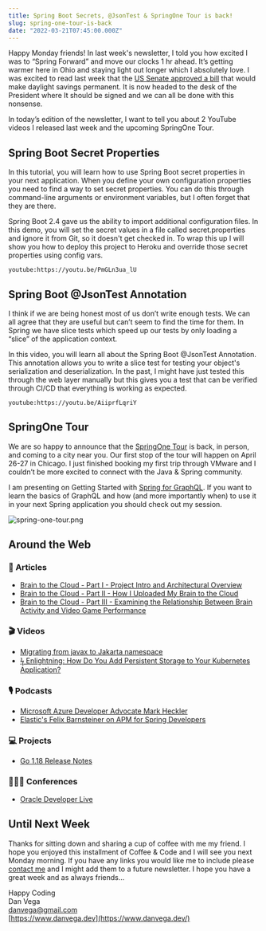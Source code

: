 ```yaml
---
title: Spring Boot Secrets, @JsonTest & SpringOne Tour is back!
slug: spring-one-tour-is-back
date: "2022-03-21T07:45:00.000Z"
---
```


Happy Monday friends! In last week's newsletter, I told you how excited I was to “Spring Forward” and move our clocks 1 hr ahead. It’s getting warmer here in Ohio and staying light out longer which I absolutely love. I was excited to read last week that the [US Senate approved a bill](https://www.reuters.com/world/us/us-senate-approves-bill-that-would-make-daylight-savings-time-permanent-2023-2022-03-15/) that would make daylight savings permanent. It is now headed to the desk of the President where It should be signed and we can all be done with this nonsense.

In today’s edition of the newsletter, I want to tell you about 2 YouTube videos I released last week and the upcoming SpringOne Tour.

## Spring Boot Secret Properties

In this tutorial, you will learn how to use Spring Boot secret properties in your next application. When you define your own configuration properties you need to find a way to set secret properties. You can do this through command-line arguments or environment variables, but I often forget that they are there.

Spring Boot 2.4 gave us the ability to import additional configuration files. In this demo, you will set the secret values in a file called secret.properties and ignore it from Git, so it doesn't get checked in. To wrap this up I will show you how to deploy this project to Heroku and override those secret properties using config vars.

`youtube:https://youtu.be/PmGLn3ua_lU`

## Spring Boot @JsonTest Annotation

I think if we are being honest most of us don’t write enough tests. We can all agree that they are useful but can’t seem to find the time for them. In Spring we have slice tests which speed up our tests by only loading a “slice” of the application context.

In this video, you will learn all about the Spring Boot @JsonTest Annotation. This annotation allows you to write a slice test for testing your object's serialization and deserialization. In the past, I might have just tested this through the web layer manually but this gives you a test that can be verified through CI/CD that everything is working as expected.

`youtube:https://youtu.be/AiiprfLqriY`

## SpringOne Tour

We are so happy to announce that the [SpringOne Tour](https://tanzu.vmware.com/developer/springone-tour/) is back, in person, and coming to a city near you. Our first stop of the tour will happen on April 26-27 in Chicago. I just finished booking my first trip through VMware and I couldn’t be more excited to connect with the Java & Spring community.

I am presenting on Getting Started with [Spring for GraphQL](https://spring.io/projects/spring-graphql). If you want to learn the basics of GraphQL and how (and more importantly when) to use it in your next Spring application you should check out my session.

![spring-one-tour.png](/images/newsletter/2022/03/21/spring-one-tour.png)

## Around the Web

### 📝 Articles

- [Brain to the Cloud - Part I - Project Intro and Architectural Overview](https://blogs.oracle.com/developers/post/brain-to-the-cloud-part-i-project-intro-and-architectural-overview)
- [Brain to the Cloud - Part II - How I Uploaded My Brain to the Cloud](https://blogs.oracle.com/developers/post/brain-to-the-cloud-part-ii-how-i-uploaded-my-brain-to-the-cloud)
- [Brain to the Cloud - Part III - Examining the Relationship Between Brain Activity and Video Game Performance](https://blogs.oracle.com/developers/post/brain-to-the-cloud-part-iii-examining-the-relationship-between-brain-activity-and-video-game-performance)

### 🎬 Videos

- [Migrating from javax to Jakarta namespace](https://www.youtube.com/watch?v=mukr2Q_zBm4)
- [ϟ Enlightning: How Do You Add Persistent Storage to Your Kubernetes Application?](https://www.youtube.com/watch?v=q9pYsss8huk)

### 🎙 Podcasts

- [Microsoft Azure Developer Advocate Mark Heckler](https://bootifulpodcast.fm/#/episodes/515b6730-e7b2-42aa-a569-45d1b4cf2cb7)
- [Elastic's Felix Barnsteiner on APM for Spring Developers](https://bootifulpodcast.fm/#/episodes/3d24a6ae-2971-45e5-acd7-cbcc789e3587)

### 💻 Projects

- [Go 1.18 Release Notes](https://go.dev/doc/go1.18)

### 👨🏼‍💻 Conferences

- [Oracle Developer Live](https://developer.oracle.com/developer-live/java-innovations-mar-2022)

## Until Next Week

Thanks for sitting down and sharing a cup of coffee with me my friend. I hope you enjoyed this installment of Coffee & Code and I will see you next Monday morning. If you have any links you would like me to include please [contact me](http://twitter.com/therealdanvega) and I might add them to a future newsletter. I hope you have a great week and as always friends...

Happy Coding<br/>
Dan Vega<br/>
danvega@gmail.com<br/>
[https://www.danvega.dev](https://www.danvega.dev/)
